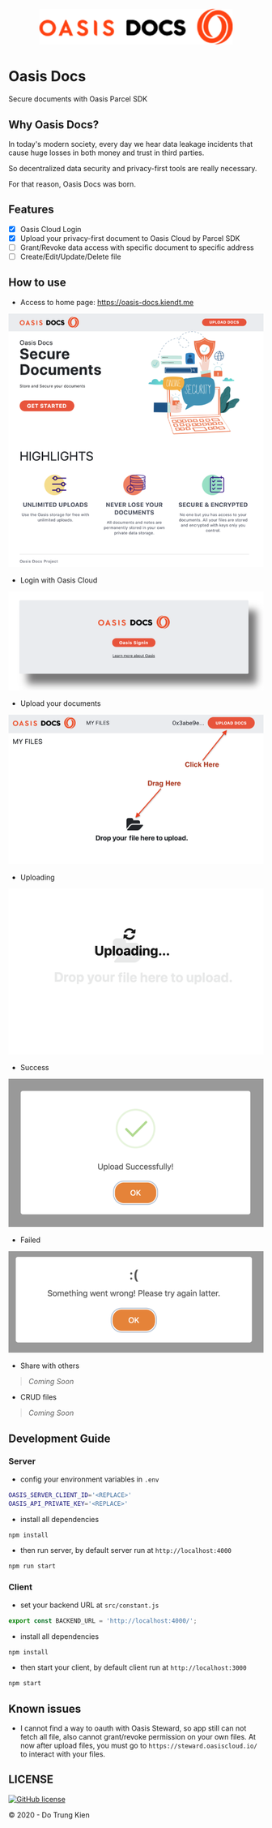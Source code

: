 <h1 align="center">
  <br>
    <img src="./docs/logo.png" alt="Oasis Docs logo" title="Oasis Docs"  height="70" />
  <br>
</h1>

# Oasis Docs

Secure documents with Oasis Parcel SDK

## Why Oasis Docs?

In today's modern society, every day we hear data leakage incidents that cause huge losses in both money and trust in third parties.

So decentralized data security and privacy-first tools are really necessary.

For that reason, Oasis Docs was born.

## Features

- [x] Oasis Cloud Login
- [x] Upload your privacy-first document to Oasis Cloud by Parcel SDK
- [ ] Grant/Revoke data access with specific document to specific address
- [ ] Create/Edit/Update/Delete file

## How to use

- Access to home page: https://oasis-docs.kiendt.me

![home](docs/home.png)

- Login with Oasis Cloud

![login](docs/login.png)

- Upload your documents

![upload](docs/upload.png)

- Uploading

![upload](docs/uploading.png)

- Success

![upload](docs/success.png)

- Failed

![upload](docs/failed.png)

- Share with others

> _Coming Soon_

- CRUD files

> _Coming Soon_

## Development Guide

### Server

- config your environment variables in `.env`

```sh
OASIS_SERVER_CLIENT_ID='<REPLACE>'
OASIS_API_PRIVATE_KEY='<REPLACE>'
```

- install all dependencies

```sh
npm install
```

- then run server, by default server run at `http://localhost:4000`

```sh
npm run start
```

### Client

- set your backend URL at `src/constant.js`

```js
export const BACKEND_URL = 'http://localhost:4000/';
```

- install all dependencies

```sh
npm install
```

- then start your client, by default client run at `http://localhost:3000`

```sh
npm start
```

## Known issues

- I cannot find a way to oauth with Oasis Steward, so app still can not fetch all file, also cannot grant/revoke permission on your own files. At now after upload files, you must go to `https://steward.oasiscloud.io/` to interact with your files.

## LICENSE

[![GitHub license](https://img.shields.io/badge/license-MIT-blue.svg?style=for-the-badge)](./LICENSE)

© 2020 - Do Trung Kien
